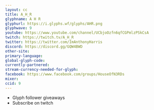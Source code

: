 ```yaml
---
layout: cc
title: A_H_R
glyphname: A H R
glyphurl: https://i.glyphs.wf/glyphs/AHR.png
glyphwave: 9
youtube: https://www.youtube.com/channel/UCbjoOzfn6qfCGPmlzPSkCsA
twitch: https://twitch.tv/A_H_R
twitter: https://twitter.com/ImAnthonyHarris
discord: https://discord.gg/GQW4BWD
other-site: 
primary-language: 
global-glyph-code: 
currently-partnered: 
stream-currency-needed-for-glyph: 
facebook: https://www.facebook.com/groups/HouseOfN3RDs
mixer: 
ccid: 9
---
```

* Glyph follower giveaways
* Subscribe on twitch

